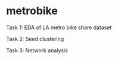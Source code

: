 # metrobike
Task 1: EDA of LA metro bike share dataset

Task 2: Seed clustering

Task 3: Network analysis
